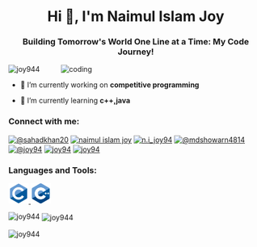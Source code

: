 <h1 align="center">Hi 👋, I'm Naimul Islam Joy</h1>
<h3 align="center">Building Tomorrow's World One Line at a Time: My Code Journey!</h3>

<img align="right" alt="coding" width="400" src="https://user-images.githubusercontent.com/55389276/140866485-8fb1c876-9a8f-4d6a-98dc-08c4981eaf70.gif">

<p align="left"> <img src="https://komarev.com/ghpvc/?username=joy944&label=Profile%20views&color=0e75b6&style=flat" alt="joy944" /> </p>

- 🔭 I’m currently working on **competitive programming**

- 🌱 I’m currently learning **c++,java**

<h3 align="left">Connect with me:</h3>
<p align="left">
<a href="https://twitter.com/@sahadkhan20" target="blank"><img align="center" src="https://raw.githubusercontent.com/rahuldkjain/github-profile-readme-generator/master/src/images/icons/Social/twitter.svg" alt="@sahadkhan20" height="30" width="40" /></a>
<a href="https://fb.com/naimul islam joy" target="blank"><img align="center" src="https://raw.githubusercontent.com/rahuldkjain/github-profile-readme-generator/master/src/images/icons/Social/facebook.svg" alt="naimul islam joy" height="30" width="40" /></a>
<a href="https://instagram.com/n.i_joy94" target="blank"><img align="center" src="https://raw.githubusercontent.com/rahuldkjain/github-profile-readme-generator/master/src/images/icons/Social/instagram.svg" alt="n.i_joy94" height="30" width="40" /></a>
<a href="https://www.youtube.com/c/@mdshowarn4814" target="blank"><img align="center" src="https://raw.githubusercontent.com/rahuldkjain/github-profile-readme-generator/master/src/images/icons/Social/youtube.svg" alt="@mdshowarn4814" height="30" width="40" /></a>
<a href="https://www.hackerrank.com/@joy94" target="blank"><img align="center" src="https://raw.githubusercontent.com/rahuldkjain/github-profile-readme-generator/master/src/images/icons/Social/hackerrank.svg" alt="@joy94" height="30" width="40" /></a>
<a href="https://codeforces.com/profile/joy94" target="blank"><img align="center" src="https://raw.githubusercontent.com/rahuldkjain/github-profile-readme-generator/master/src/images/icons/Social/codeforces.svg" alt="joy94" height="30" width="40" /></a>
<a href="https://www.leetcode.com/joy94" target="blank"><img align="center" src="https://raw.githubusercontent.com/rahuldkjain/github-profile-readme-generator/master/src/images/icons/Social/leet-code.svg" alt="joy94" height="30" width="40" /></a>
</p>

<h3 align="left">Languages and Tools:</h3>
<p align="left"> <a href="https://www.cprogramming.com/" target="_blank" rel="noreferrer"> <img src="https://raw.githubusercontent.com/devicons/devicon/master/icons/c/c-original.svg" alt="c" width="40" height="40"/> </a> <a href="https://www.w3schools.com/cpp/" target="_blank" rel="noreferrer"> <img src="https://raw.githubusercontent.com/devicons/devicon/master/icons/cplusplus/cplusplus-original.svg" alt="cplusplus" width="40" height="40"/> </a> </p>

<p><img align="left" src="https://github-readme-stats.vercel.app/api/top-langs?username=joy944&show_icons=true&locale=en&layout=compact" alt="joy944" /></p>

<p>&nbsp;<img align="center" src="https://github-readme-stats.vercel.app/api?username=joy944&show_icons=true&locale=en" alt="joy944" /></p>

<p><img align="center" src="https://github-readme-streak-stats.herokuapp.com/?user=joy944&" alt="joy944" /></p>

